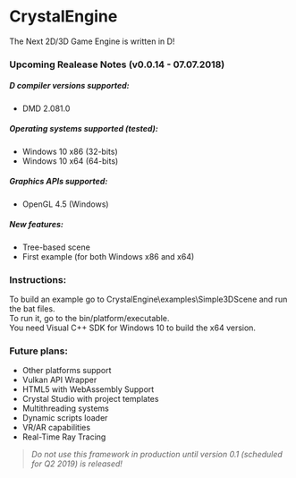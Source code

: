 # CrystalEngine
The Next 2D/3D Game Engine is written in D!

### Upcoming Realease Notes (v0.0.14 - 07.07.2018)

##### D compiler versions supported:
* DMD 2.081.0

##### Operating systems supported (tested):
* Windows 10 x86 (32-bits)
* Windows 10 x64 (64-bits)

##### Graphics APIs supported:
* OpenGL 4.5 (Windows)

##### New features:
* Tree-based scene
* First example (for both Windows x86 and x64)

### Instructions:
To build an example go to CrystalEngine\examples\Simple3DScene and run the bat files.<br />
To run it, go to the bin/platform/executable.<br />
You need Visual C++ SDK for Windows 10 to build the x64 version.

### Future plans:
* Other platforms support
* Vulkan API Wrapper
* HTML5 with WebAssembly Support
* Crystal Studio with project templates
* Multithreading systems
* Dynamic scripts loader
* VR/AR capabilities
* Real-Time Ray Tracing

> *Do not use this framework in production until version 0.1 (scheduled for Q2 2019) is released!*

